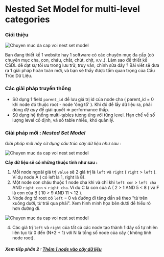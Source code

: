Nested Set Model for multi-level categories
================

### Giới thiệu

![Chuyen muc da cap voi nest set model](https://dl.dropboxusercontent.com/u/120005387/songvidamme/2013/Jul/nested_set_model_1.png)

Bạn đang thiết kế 1 website hay 1 software có các chuyên mục đa cấp (có chuyên mục cha, con, cháu, chắt, chút, chít, v.v..). Làm sao để thiết kế CSDL để đạt sự tối ưu trong lưu trữ, truy vấn, chỉnh sửa đây ? Bài viết sẽ đưa ra 1 giải pháp hoàn toàn mới, và bạn sẽ thấy được tầm quan trọng của Cấu Trúc Dữ Liệu. 

### Các giải pháp truyền thống

- Sử dụng 1 field `parent_id` để lưu giá trị id của node cha ( parent_id = 0 khi node đó thuộc root - node 'ông tổ' ). Khi đó để lấy dữ liệu ra, phải dùng *đệ quy* để giải quyết => performance thấp.
- Sử dụng hệ thống multi-tables tương ứng với từng level. Hạn chế về số lượng level cố định, và số table nhiều, khó quản lý.

### Giải pháp mới : *Nested Set Model*

*Giải pháp mới này sử dụng cấu trúc cây dữ liệu như sau :*

![Chuyen muc da cap voi nest set model](https://dl.dropboxusercontent.com/u/120005387/songvidamme/2013/Jul/nested_set_model_2.png)

**Cây dữ liệu sẽ có những thuộc tính như sau :**

 1. Mỗi node ngoài giá trị `value` sẽ 2 giá trị là `left` và `right` ( `right` > `left` ). Ví dụ node A ( có left là 1, right là 8).
 2. Một node con cháu thuộc 1 node cha khi và chỉ khi `left con` > `left cha` AND `right con` < `right cha`. Ví dụ C là con của A ( 2 > 1 AND 5 < 8 ) và F là con của B ( 10 > 9 AND 11 < 12 ).
 3. Node *ông tổ* root có `left` = 0 và đường đi tăng dần sẽ theo "từ trên xuống dưới, từ trái qua phải". Xem hình minh họa bên dưới để hiểu rõ hơn đường đi.

 ![Chuyen muc da cap voi nest set model](https://dl.dropboxusercontent.com/u/120005387/songvidamme/2013/Jul/nested_set_model_3.gif)

 4. Các giá trị `left` và `right` của tất cả các node tạo thành 1 dãy số tự nhiên liên tục từ 0 đến (N*2 + 1) với N là tổng số node của cây ( không tính node root).


##### Xem tiếp phần 2 : [Thêm 1 node vào cây dữ liệu](http://songvidamme.com/chuyen-muc-da-cap-su-dung-nested-set-model---phan-2_p8.c)
